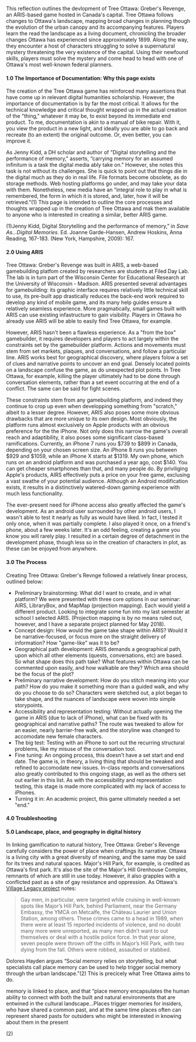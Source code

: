 This reflection outlines the devlopment of Tree Ottawa: Greber's Revenge, an ARIS-based game hosted in Canada's capital. Tree Ottawa follows changes to Ottawa's landscape, mapping broad changes in planning though the evolution of the urban canopy and its accompanying features. Players learn the read the landscape as a living document, chronicling the broader changes Ottawa has experienced since approximately 1899. Along the way, they encounter a host of characters struggling to solve a supernatural mystery threatening the very existence of the capital. Using their newfound skills, players must solve the mystery and come head to head with one of Ottawa's most well-known federal planners.

#### 1.0 The Importance of Documentation: Why this page exists
The creation of the Tree Ottawa game has reinforced many assertions that have come up in relevant digital humanities scholarship. However, the importance of documentation is by far the most critical. It allows for the technical knowledge and critical thought wrapped up in the actual creation of the "thing," whatever it may be, to exist beyond its immediate end product. To me, documentation is akin to a manual of bike repair. With it, you view the product in a new light, and ideally you are able to go back and recreate (to an extent) the original outcome. Or, even better, you can improve it. 

As Jenny Kidd, a DH scholar and author of "Digital storytelling and the performance of memory," asserts, “carrying memory for an assumed infinitum is a task the digital media ably take on." However, she notes this task is not without its challenges. She is quick to point out that things die in the digital much as they do in real life. File formats become obsolete, as do storage methods. Web hosting platforms go under, and may take your data with them. Nonetheless, new media have an “integral role to play in what is remembered, the form in which it is stored, and, later, how it will be retrieved.”(1) This page is intended to outline the core processes and thoughts wrapped up in the creation of Tree Ottawa and mak them available to anyone who is interested in creating a similar, better ARIS game.

(1)Jenny Kidd, Digital Storytelling and the performance of memory,” in _Save As…Digital Memories_. Ed. Joanne Garde-Hansen, Andrew Hoskins, Anna Reading, 167-183. (New York, Hampshire, 2009): 167.

#### 2.0 Using ARIS
Tree Ottawa: Greber's Revenge was built in ARIS, a web-based gamebuilding platfom created by researchers are students at Filed Day Lab. The lab is in turn part of the Wisconsin Center for Educational Research at the University of Wisconsin - Madison. ARIS presented several advantages for gamebuilding: its graphic interface requires relatively little technical skill to use, its pre-built app drastically reduces the back-end work required to develop any kind of mobile game, and its many help guides ensure a relatively seamless experience. More pragmatically, small games built with ARIS can use existing infastructure to gain visibility. Players in Ottawa ho already use ARIS will be able to easily find Tree Ottawa, for example. 

However, ARIS hasn't been a flawless experience. As a "from the box" gamebuilder, it requires developers and players to act largely within the constraints set by the gamebuilder platform. Actions and movements must stem from set markets, plaques, and conversations, and follow a particular line. ARIS works best for geographical discovery, where players folow a set of clues and narrative points to uncover an end goal. Densely located points on a landscape confuse the game, as do unexpected plot points. In Tree Ottawa, for example, killing the player ultimately had to be done through conversation elements, rather than a set event occurring at the end of a conflict. The same can be said for fight scenes. 

These constraints stem from any gamebuilding platform, and indeed they continue to crop up even when developping something from "scratch," albeit to a lesser degree. However, ARIS also poses some more obvious drawbacks that are more unique to its own design. Most obviously, the platform runs almost exclusively on Apple products with an obvious preference for the the iPhone. Not only does this narrow the game's overall reach and adaptibility, it also poses some significant class-based ramifications. Currently, an iPhone 7 runs you $739 to $899 in Canada, depending on your chosen screen size. An iPhone 8 runs you between $929 and $1059, while an iPhone X starts at $1319. My own phone, which runs on an android platform and was purchased a year ago, cost $140. You can get cheaper smartphones than that, and many people do. By priviliging Apple's products, AIRS effectively puts a price on your free game, exclusing a vast swathe of your potential audience. Although an Android modification exists, it results in a distinctively watered-down gaming experience with much less functionality.

The ever-present need for iPhone access also greatly affected the game's development. As an android user surrounded by other android users, I wasn't able to test it nearly as fully as  would have liked. In fact, I tested it only once, when it was partially complete. I also played it once, on a friend's phone, about a few weeks later. It's an odd feeling, creating a game you know you will rarely play. I resulted in a certain degree of detachment in the development phase, though less so in the creation of characters in plot, as these can be enjoyed from anywhere.

#### 3.0 The Process
Creating Tree Ottawa: Greber's Revnge followed a relatively linear process, outlined below:
+ Preliminary brainstorming: What did I want to create, and in what platform? We were presented with three core options in our seminar: AIRS, LibraryBox, and MapMap (projection mapping). Each would yield a different product. Looking to integrate some fun into my last semester at school I selected ARIS. (Projection mapping is by no means ruled out, however, and I have a separate project planned for May 2018).
+ Concept design: How would the game take shape within ARIS? Would it be narrative-focused, or focus more on the straight delivery of information? How "game-like" was it to be?
+ Geographical path development: ARIS demands a geographical path, upon which all other elements (quests, conversations, etc) are based. So what shape does this path take? What features within Ottawa can be commented upon easily, and how walkable are they? Which area should be the focus of the plot?
+ Preliminary narrative development: How do you stitch meaning into your path? How do you make it something more than a guided walk, and why do you choose to do so? Characters were sketched out, a plot began to take shape, and the nuances of landscape were woven into simple storypoints.
+ Accessibility and representation testing: Without actually opening the game in ARIS (due to lack of iPhone), what can be fixed with its geographical and narrative paths? The route was tweaked to allow for an easier, nearly barrier-free walk, and the storyline was changed to accomodate new female characters.
+ The big test: Testing with an iPhone to sort out the recurring structural problems, like my misuse of the conversation tool.
+ Fine tuning: An ongoing process, this doesn't have a set start and end date. The game is, in theory, a living thing that should be tweaked and refined to accomodate new issues. In-class reports and conversations also greatly contributed to this ongoing stage, as well as the others set out earlier in this list. As with the accessibility and representation testing, this stage is made more complicated with my lack of access to iPhones.
+ Turning it in: An academic project, this game ultimately needed a set "end."

#### 4.0 Troubleshooting

#### 5.0 Landscape, place, and geography in digital history
In linking gamification to natural history, Tree Ottawa: Greber's Revenge carefully considers the power of place when craftings its narrative. Ottawa is a living city with a great diversity of meaning, and the same may be said for its trees and natural spaces. Major's Hill Park, for example, is credited as Ottawa's first park. It's also the site of the Major's Hill Grenhouse Complex, remnants of which are still in use today. However, it also grapples with a conflicted past as a site of gay resistance and oppression. As Ottawa's [Village Legacy project](http://www.villagelegacy.ca/items/show/112?tour=1&index=0) notes:
>Gay men, in particular, were targeted while cruising in well-known spots like Major’s Hill Park, behind Parliament, near the Germany Embassy, the YMCA on Metcalfe, the Château Laurier and Union Station, among others. These crimes came to a head in 1989, when there were at least 15 reported incidents of violence, and no doubt many more were unreported, as many men didn’t want to out themselves or deal with a hostile police force. In that year alone, seven people were thrown off the cliffs in Major’s Hill Park, with two dying from the fall. Others were robbed, assaulted or stabbed. 

Dolores Hayden  argues “Social memory relies on storytelling, but what specialists call place memory can be used to help trigger social memory through the urban landscape.”(2) This is precicely what Tree Ottawa aims to do. 

memory is linked to place, and that “place memory encapsulates the human ability to connect with both the built and natural environments that are entwined in the cultural landscape…Places trigger memories for insiders, who have shared a common past, and at the same time places often can represent shared pasts for outsiders who might be interested in knowing about them in the present

(2)


